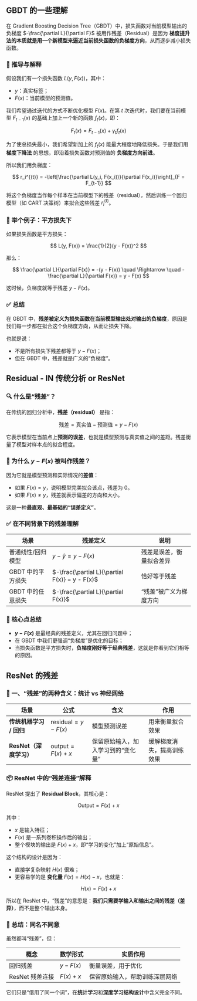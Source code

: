 ## GBDT 的一些理解

在 Gradient Boosting Decision Tree（GBDT）中，损失函数对当前模型输出的负梯度 $-\frac{\partial L}{\partial F}$ 被用作残差（Residual）是因为 **梯度提升法的本质就是用一个新模型来逼近当前损失函数的负梯度方向**，从而逐步减小损失函数。



### 🧠 推导与解释


假设我们有一个损失函数 $L(y, F(x))$，其中：


- $y$：真实标签；
- $F(x)$：当前模型的预测值。

我们希望通过迭代的方式不断优化模型 $F(x)$。在第 $t$ 次迭代时，我们要在当前模型 $F_{t-1}(x)$ 的基础上加上一个新的函数 $f_t(x)$，即：


$$
F_t(x) = F_{t-1}(x) + \gamma_t f_t(x)
$$


为了使总损失最小，我们希望新加上的 $f_t(x)$ 能最大程度地降低损失。于是我们用 **梯度下降法** 的思想，即沿着损失函数对预测值的 **负梯度方向前进**。


所以我们用负梯度：


$$
r_i^{(t)} = -\left[\frac{\partial L(y_i, F(x_i))}{\partial F(x_i)}\right]_{F = F_{t-1}}
$$


将这个负梯度当作每个样本在当前模型下的残差（residual），然后训练一个回归模型（如 CART 决策树）来拟合这些残差 $r_i^{(t)}$。



### 🧪 举个例子：平方损失下


如果损失函数是平方损失：


$$
L(y, F(x)) = \frac{1}{2}(y - F(x))^2
$$


那么：


$$
\frac{\partial L}{\partial F(x)} = -(y - F(x)) \quad \Rightarrow \quad -\frac{\partial L}{\partial F(x)} = y - F(x)
$$


这时候，负梯度就等于残差 $y - F(x)$。



### ✅ 总结



在 GBDT 中，**残差被定义为损失函数在当前模型输出处对输出的负梯度**，原因是我们每一步都在拟合这个负梯度方向，从而让损失下降。



也就是说：


- 不是所有损失下残差都等于 $y - F(x)$；
- 但在 GBDT 中，残差就是广义的“负梯度”。

## Residual - IN 传统分析 or ResNet

### 🔍 什么是“残差”？


在传统的回归分析中，**残差（residual）** 是指：


$$
\text{残差} = \text{真实值} - \text{预测值} = y - F(x)
$$


它表示模型在当前点上**预测的误差**，也就是模型预测与真实值之间的差距。残差衡量了模型对样本点的拟合程度。



### 🧠 为什么 $y - F(x)$ 被叫作残差？


因为它就是模型预测和实际情况的**差值**：


- 如果 $F(x) = y$，说明模型完美拟合该点，残差为 0。
- 如果 $F(x) \neq y$，残差就表示偏差的方向和大小。

这是一种**最直观、最基础的“误差定义”**。



### ✅ 在不同背景下的残差理解


| 场景 | 残差定义 | 说明 |
| ---- | ---- | ---- |
| 普通线性/回归模型 | $y - \hat{y} = y - F(x)$ | 残差是误差，衡量拟合差异 |
| GBDT 中的平方损失 | $-\frac{\partial L}{\partial F(x)} = y - F(x)$ | 恰好等于残差 |
| GBDT 中的任意损失 | $-\frac{\partial L}{\partial F(x)}$ | “残差”被广义为梯度方向 |



### 🎯 核心点总结


- **$y - F(x)$** 是最经典的残差定义，尤其在回归问题中；
- 在 GBDT 中我们更强调“负梯度”是优化的目标；
- 当损失函数是平方损失时，**负梯度刚好等于经典残差**，这就是你看到它们相等的原因。

## ResNet 的残差

### 🧠 一、“残差”的两种含义：统计 vs 神经网络


| 场景 | 公式 | 含义 | 作用 |
| ---- | ---- | ---- | ---- |
| **传统机器学习 / 回归** | $\text{residual} = y - F(x)$ | 模型预测误差 | 用来衡量拟合效果 |
| **ResNet（深度学习）** | $\text{output} = F(x) + x$ | 保留原始输入，加入学习到的“变化量” | 缓解梯度消失，提高训练效果 |



### 📦 ResNet 中的“残差连接”解释


ResNet 提出了 **Residual Block**，其核心是：


$$
\text{Output} = F(x) + x
$$


其中：


- $x$ 是输入特征；
- $F(x)$ 是一系列卷积操作后的输出；
- 整个模块的输出是 $F(x) + x$，即“学习的变化”加上“原始信息”。

这个结构的设计是因为：


- 直接学复杂映射 $H(x)$ 很难；
- 更容易学的是 **变化量** $F(x) = H(x) - x$，也就是：

$$
H(x) = F(x) + x
$$

所以在 ResNet 中，“残差”的意思是：**我们只需要学输入和输出之间的残差（差异）**，而不是整个输出本身。



### 🧩 总结：同名不同意


虽然都叫“残差”，但：


| 概念 | 数学形式 | 实质作用 |
| ---- | ---- | ---- |
| 回归残差 | $y - F(x)$ | 衡量误差，用于优化 |
| ResNet 残差连接 | $F(x) + x$ | 保留原始输入，帮助训练深层网络 |


它们只是“借用了同一个词”，在**统计学习**和**深度学习结构设计**中含义完全不同。


